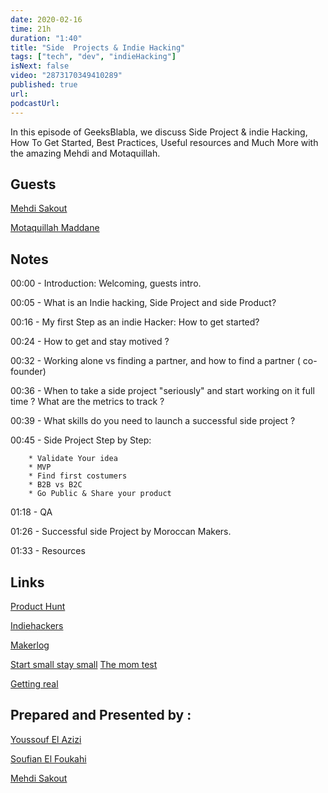 ```yaml
---
date: 2020-02-16
time: 21h
duration: "1:40"
title: "Side  Projects & Indie Hacking"
tags: ["tech", "dev", "indieHacking"]
isNext: false
video: "2873170349410289"
published: true
url:
podcastUrl:
---
```


In this episode of GeeksBlabla, we discuss Side Project & indie Hacking, How To Get Started, Best Practices, Useful resources and Much More with the amazing Mehdi and Motaquillah.

## Guests

[Mehdi Sakout](https://twitter.com/medyo80)

[Motaquillah Maddane](https://twitter.com/motaquillah)

## Notes

00:00 - Introduction: Welcoming, guests intro.

00:05 - What is an Indie hacking, Side Project and side Product?

00:16 - My first Step as an indie Hacker: How to get started?

00:24 - How to get and stay motived ?

00:32 - Working alone vs finding a partner, and how to find a partner ( co-founder)

00:36 - When to take a side project "seriously" and start working on it full time ? What are the metrics to track ?

00:39 - What skills do you need to launch a successful side project ?

00:45 - Side Project Step by Step:

        * Validate Your idea
        * MVP
        * Find first costumers
        * B2B vs B2C
        * Go Public & Share your product

01:18 - QA

01:26 - Successful side Project by Moroccan Makers.

01:33 - Resources

## Links

[Product Hunt](https://www.producthunt.com/)

[Indiehackers](https://www.indiehackers.com/)

[Makerlog](https://getmakerlog.com/)

[Start small stay small](https://startupbook.net/)
[The mom test](http://momtestbook.com/)

[Getting real](https://basecamp.com/books/Getting%20Real.pdf?fbclid=IwAR1XBkJQ_ddPMPOVLiLXald8HgmdIxQHC7f_Go5Jo8UaGI-14iVi4sm-mQs/)

## Prepared and Presented by :

[Youssouf El Azizi](https://www.facebook.com/MeriemZaid/)

[Soufian El Foukahi](https://twitter.com/souffanda/)

[Mehdi Sakout](https://twitter.com/medyo80)
